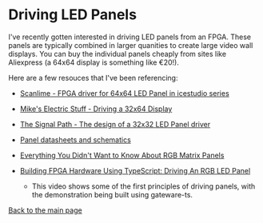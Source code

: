 # Driving LED Panels

I've recently gotten interested in driving LED panels from an FPGA. These panels are typically combined in larger quanities to create large video wall displays. You can buy the individual panels cheaply from sites like Aliexpress (a 64x64 display is something like €20!).

Here are a few resouces that I've been referencing:

- [Scanlime - FPGA driver for 64x64 LED Panel in icestudio series](https://www.youtube.com/watch?v=aRAyVoljc_w)
- [Mike's Electric Stuff - Driving a 32x64 Display](https://www.youtube.com/watch?v=Sq8SxVDO5wE)
- [The Signal Path - The design of a 32x32 LED Panel driver](https://www.youtube.com/watch?v=h6NH_3KpWe8) 
- [Panel datasheets and schematics](https://github.com/esden/led-panel-docs)
- [Everything You Didn't Want to Know About RGB Matrix Panels](https://www.sparkfun.com/news/2650)

- [Building FPGA Hardware Using TypeScript: Driving An RGB LED Panel](https://www.youtube.com/watch?v=Otx96lJnLeo)
  - This video shows some of the first principles of driving panels, with the demonstration being built using gateware-ts.

[Back to the main page](./README.md)
